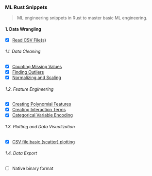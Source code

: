 ### ML Rust Snippets
> ML engineering snippets in Rust to master basic ML engineering.

#### 1. Data Wrangling

- [x] [Read CSV File(s)](csv2struc)

###### 1.1. Data Cleaning
- [x] [Counting Missing Values](csv_missing_custom_delimiter)
- [x] [Finding Outliers](csv_polars_find_outliers)
- [x] [Normalizing and Scaling](csv_polars_normalize)

###### 1.2. Feature Engineering

- [x] [Creating Polynomial Features](csv_polars_polynomial)
- [x] [Creating Interaction Terms](csv_polars_interaction)
- [x] [Categorical Variable Encoding](csv_polars_categorical)

###### 1.3. Plotting and Data Visualization

- [x] [CSV file basic (scatter) plotting](csv_plotters)

###### 1.4. Data Export

- [ ] Native binary format